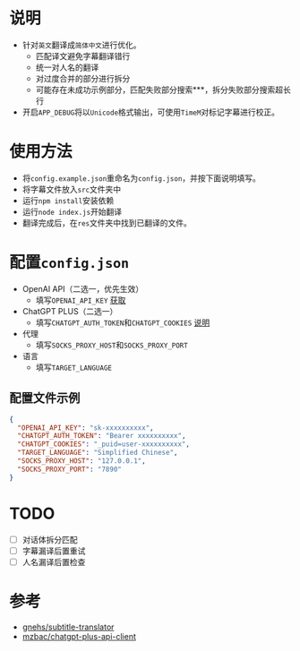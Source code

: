 # 说明
- 针对`英文`翻译成`简体中文`进行优化。
  - 匹配译文避免字幕翻译错行
  - 统一对人名的翻译
  - 对过度合并的部分进行拆分
  - 可能存在未成功示例部分，匹配失败部分搜索***，拆分失败部分搜索超长行
- 开启`APP_DEBUG`将以`Unicode`格式输出，可使用`TimeM`对标记字幕进行校正。

# 使用方法
- 将`config.example.json`重命名为`config.json`，并按下面说明填写。
- 将字幕文件放入`src`文件夹中
- 运行`npm install`安装依赖
- 运行`node index.js`开始翻译
- 翻译完成后，在`res`文件夹中找到已翻译的文件。

# 配置`config.json`
- OpenAI API（二选一，优先生效）
  - 填写`OPENAI_API_KEY` [获取](https://platform.openai.com/account/api-keys)
- ChatGPT PLUS（二选一）
  - 填写`CHATGPT_AUTH_TOKEN`和`CHATGPT_COOKIES` [说明](https://github.com/mzbac/chatgpt-plus-api-client#getting-chatgpt_cookies-from-cookies)
- 代理
  - 填写`SOCKS_PROXY_HOST`和`SOCKS_PROXY_PORT`
- 语言
  - 填写`TARGET_LANGUAGE`

## 配置文件示例
```json
{
  "OPENAI_API_KEY": "sk-xxxxxxxxxx",
  "CHATGPT_AUTH_TOKEN": "Bearer xxxxxxxxxx",
  "CHATGPT_COOKIES": "_puid=user-xxxxxxxxxx",
  "TARGET_LANGUAGE": "Simplified Chinese",
  "SOCKS_PROXY_HOST": "127.0.0.1",
  "SOCKS_PROXY_PORT": "7890"
}
```

# TODO
- [ ] 对话体拆分匹配
- [ ] 字幕漏译后置重试
- [ ] 人名漏译后置检查

# 参考
- [gnehs/subtitle-translator](https://github.com/gnehs/subtitle-translator)
- [mzbac/chatgpt-plus-api-client](https://github.com/mzbac/chatgpt-plus-api-client)
